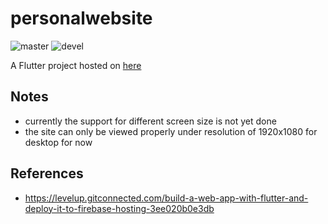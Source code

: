 # personalwebsite

![master](https://github.com/pllee4/personalwebsite/workflows/Deployment/badge.svg)
![devel](https://github.com/pllee4/personalwebsite/workflows/Flutter%20CI/badge.svg)

A Flutter project hosted on [here](https://pinloon-lee.web.app/)

## Notes
- currently the support for different screen size is not yet done
- the site can only be viewed properly under resolution of 1920x1080 for desktop for now
  
## References

- https://levelup.gitconnected.com/build-a-web-app-with-flutter-and-deploy-it-to-firebase-hosting-3ee020b0e3db


